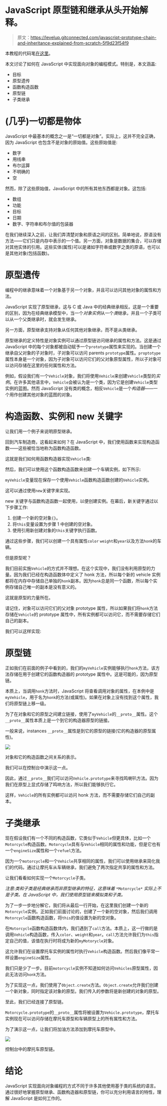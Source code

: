 # JavaScript 原型链和继承从头开始解释。

> 原文：<https://levelup.gitconnected.com/javascript-prototype-chain-and-inheritance-explained-from-scratch-5f9d23f54f9>

本教程的代码笔[在这里](https://codepen.io/r0ss26/pen/RwrpYjP?editors=1112)。

本文讨论了如何在 JavaScript 中实现面向对象的编程模式。特别是，本文涵盖:

*   目标
*   原型遗传
*   函数构造函数
*   原型链
*   子类继承

# (几乎)一切都是物体

JavaScript 中最基本的概念之一是“一切都是对象”。实际上，这并不完全正确，因为 JavaScript 也包含不是对象的原始值。这些原始值是:

*   数字
*   用线串
*   布尔运算
*   不明确的
*   空

然而，除了这些原始值，JavaScript 中的所有其他东西都是对象。这包括:

*   数组
*   功能
*   目标
*   日期
*   数字、字符串和布尔值的包装器

在我们继续深入之前，让我们弄清楚对象和原语之间的区别。简单地说，原语没有方法——它们只是内存中表示的一个值。另一方面，对象是数据的集合，可以存储对其他实体的引用。这些实体(属性)可以是诸如字符串或数字之类的原语，也可以是其他对象(包括函数)。

# 原型遗传

编程中的继承意味着一个对象基于另一个对象，并且可以访问其他对象的属性和方法。

JavaScript 实现了原型继承，这与 C 或 Java 中的经典继承相反。这是一个重要的区别，因为在经典继承模型中，当一个*对象实例*从一个*类*继承，并且一个子类可以从一个父类继承时，就会发生继承。

另一方面，原型继承支持对象从任何其他对象继承，而不是从类继承。

原型继承的定义特性是对象实例可以通过原型链访问继承的属性和方法。这是通过 JavaScript 中的每个对象都被自动赋予一个`prototype`属性来实现的。当创建一个继承自父对象的子对象时，子对象可以访问 parents `prototype`属性。`proptotype`属性本身是一个对象，因为子对象可以访问它们的父对象原型属性，所以子对象可以访问存储在这里的任何属性和方法。

例如，假设我们有一个`Vehicle`对象，我们将使用`Vehicle`来创建`Vehicle`类型的*实例*。在许多其他语言中，`Vehicle`会被认为是一个类，因为它是创建`Vehicle`类型实例的蓝图。然而 JavaScript 没有类的概念，相反`Vehicle`是一个*构造器*——一个用作创建其他对象的蓝图的对象。

# 构造函数、实例和 new 关键字

让我们用一个例子来说明原型继承。

回到汽车制造商，这看起来如何？在 JavaScript 中，我们使用函数来实现构造函数——这些被恰当地称为函数构造函数。

这就是我们如何用函数构造器实现`Vehicle`类:

然后，我们可以使用这个函数构造函数来创建一个车辆实例，如下所示:

`myVehicle`变量现在保存一个使用`Vehicle`函数构造函数创建的`Vehicle`实例。

这可以通过使用`new`关键字来实现。

new 关键字与函数构造函数一起使用，以便创建实例。在幕后，新关键字通过以下步骤工作:

1.  创建一个新的空对象`{}`。
2.  将`this`变量设置为步骤 1 中创建的空对象。
3.  使用引用新创建对象的`this`关键字执行函数。

通过这些步骤，我们可以创建一个具有属性`color` `weight`和`year`以及方法`honk`的车辆。

但是原型呢？

我们目前实施`Vehicle`的方式并不理想。在这个实现中，我们没有利用原型的力量。因为我们已经在构造函数体中定义了 honk 方法，所以每个新的 vehicle 实例都将在内存中存储自己单独的`honk`副本。因为`honk`总是同一个函数，所以每个实例存储自己唯一的副本是没有意义的。

这就是原型的力量所在。

请记住，对象可以访问它们的父对象 prototype 属性，所以如果我们将`honk`方法存储在`Vehicle`的 prototype 属性中，所有实例都可以访问它，而不需要存储它们自己的副本。

我们可以这样实现:

# 原型链

正如我们在前面的例子中看到的，我们的`myVehicle`实例能够执行`honk`方法，该方法存储在用于创建它的函数构造器的 prototype 属性中。这是可能的，因为原型链。

本质上，当调用`honk`方法时，JavaScript 将查看调用对象的属性，在本例中是`myVehicle`，用于名为`honk`的方法(或属性)。如果在对象上没有找到这个属性，我们将原型链上移一级。

为了在对象和它的原型之间建立链接，使用了`myVehicle`的`__proto__`属性。这个`__proto__`属性本质上是一个到它的构造器原型的链接。

一般来说，instances `__proto__`属性是到它的原型的链接(它的构造器的原型属性)。

![](img/aec9944ecaca0bb3908cb693ddd4d504.png)

对象和它的构造函数之间关系的表示。

我们可以在控制台中演示这一点。

因此，通过`__proto__`我们可以访问`Vehicle.prototype`来寻找鸣喇叭方法。因为我们在原型上显式存储了鸣响方法，所以我们能够执行它。

这样，`Vehicle`的所有实例都可以访问 honk 方法，而不需要存储它们自己的副本。

# 子类继承

现在假设我们有一个不同的构造函数，它类似于`Vehicle`但更具体，比如一个`Motorcycle`构造函数。`Motorcycle`具有与`Vehicle`相同的属性和功能，但是它也有一个`engineSize`属性和一个`refuel`方法。

因为一个`motorcycle`和一个`Vehicle`共享相同的属性，我们可以使用继承来简化我们的代码。通过让摩托车从车辆继承，我们避免了两次指定共享的属性和方法。

让我们看看如何实现一个`Motorcycle`子类。

*注意:类和子类是经典继承而非原型继承的特征，这意味着* `*Motorcycle*` *实际上不是子类。在 JavaScript 中，我们使用原型链来模拟类和子类。*

为了一步一步地分解它，我们将从最后一行开始，在这里我们创建一个新的`Motorcycle`实例。正如我们前面讨论的，创建了一个新的空对象，然后我们调用`Motorcycle`函数构造函数，将`this`的值设置为新的空对象。

在`Motorcycle`函数构造函数体内，我们遇到了`call`方法。本质上，这一行做的是调用`Vehicle`构造函数，传入`color`、`weight`和`year`。`call`方法允许我们为`this`指定自己的值，该值在执行时将成为新的`myMotorycle`对象。

这允许我们在设置摩托车实例的属性时执行`Vehicle`构造函数。然后我们像平常一样设置`engineSize`属性。

我们只是少了一步。目前`motorcycle`实例不知道如何访问`Vehicles`原型属性，因此无法访问`honk`方法。

为了实现这一点，我们使用了`Object.create`方法。`Object.create`允许我们创建一个新对象，同时指定该对象的原型。我们传入的参数将是新创建的对象的原型。

至此，我们已经连接了原型链。

`Motorcycle.prototype`的`__proto__`属性将被设置为`Vehicle.prototype`，摩托车实例现在可以访问存储在摩托车原型和车辆原型上的所有属性和方法。

为了演示这一点，让我们将加油方法添加到摩托车原型中。

![](img/af323ede395d0366fec9e7ae2d1d24de.png)

控制台中的摩托车原型链。

# 结论

JavaScript 实现面向对象编程的方式不同于许多其他使用基于类的系统的语言。通过很好地掌握原型继承、函数构造器和原型链，你可以充分利用语言的特性，理解 JavaScript 是如何工作的。